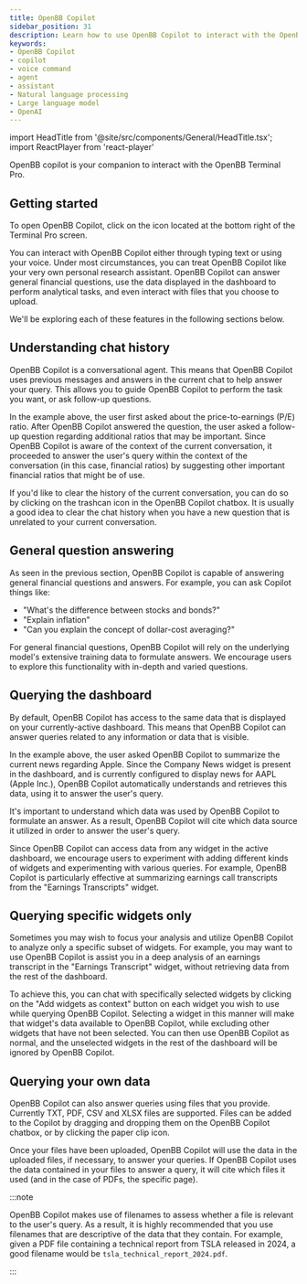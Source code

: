 ```yaml
---
title: OpenBB Copilot
sidebar_position: 31
description: Learn how to use OpenBB Copilot to interact with the OpenBB Terminal Pro
keywords:
- OpenBB Copilot
- copilot
- voice command
- agent
- assistant
- Natural language processing
- Large language model
- OpenAI
---
```


import HeadTitle from '@site/src/components/General/HeadTitle.tsx';
import ReactPlayer from 'react-player'


<HeadTitle title="Copilot | OpenBB Terminal Pro Docs" />

OpenBB copilot is your companion to interact with the OpenBB Terminal Pro.

## Getting started

<ReactPlayer width="50%" height="50%" playing loop muted='true' volume='0' url='https://github.com/OpenBB-finance/OpenBBTerminal/assets/14093308/6466c3e3-111b-4246-ae9b-b6403712c862' />

To open OpenBB Copilot, click on the icon located at the bottom right of the
Terminal Pro screen.

You can interact with OpenBB Copilot either through typing text or using your
voice.  Under most circumstances, you can treat OpenBB Copilot like your very
own personal research assistant. OpenBB Copilot can answer general financial
questions, use the data displayed in the dashboard to perform analytical tasks,
and even interact with files that you choose to upload.

We'll be exploring each of these features in the following sections below.

## Understanding chat history

<ReactPlayer width="50%" height="100%" playing loop muted='true' volume='0' url='https://github.com/OpenBB-finance/OpenBBTerminal/assets/14093308/312510fb-fb17-474c-8698-a2960134e285' />

OpenBB Copilot is a conversational agent. This means that OpenBB Copilot uses
previous messages and answers in the current chat to help answer your query.
This allows you to guide OpenBB Copilot to perform the task you want, or ask
follow-up questions.

In the example above, the user first asked about the price-to-earnings (P/E)
ratio. After OpenBB Copilot answered the question, the user asked a
follow-up question regarding additional ratios that may be important. Since
OpenBB Copilot is aware of the context of the current conversation, it
proceeded to answer the user's query within the context of the conversation
(in this case, financial ratios) by suggesting other important financial ratios that might be
of use.

If you'd like to clear the history of the current conversation, you can do so by
clicking on the trashcan icon in the OpenBB Copilot chatbox. It is usually a good
idea to clear the chat history when you have a new question that is unrelated to
your current conversation.

<ReactPlayer width="50%" height="100%" playing loop muted='true' volume='0' url='https://github.com/OpenBB-finance/OpenBBTerminal/assets/14093308/dd67030e-bfd4-4e8c-b9f4-e67d3dbd2249' />


## General question answering
As seen in the previous section, OpenBB Copilot is capable of answering general
financial questions and answers.  For example, you can ask Copilot things like:

- "What's the difference between stocks and bonds?"
- "Explain inflation"
- "Can you explain the concept of dollar-cost averaging?"

For general financial questions, OpenBB Copilot will rely on the underlying
model's extensive training data to formulate answers. We encourage users to
explore this functionality with in-depth and varied questions.

## Querying the dashboard

<ReactPlayer width="70%" height="100%" playing loop muted='true' volume='0' url='https://github.com/OpenBB-finance/OpenBBTerminal/assets/14093308/0c502fa9-dae3-45f1-996d-2b9940161c24' />

By default, OpenBB Copilot has access to the same data that is displayed on your
currently-active dashboard. This means that OpenBB Copilot can answer queries
related to any information or data that is visible.

In the example above, the user asked OpenBB Copilot to summarize the current
news regarding Apple. Since the Company News widget is present in the
dashboard, and is currently configured to display news for AAPL (Apple Inc.),
OpenBB Copilot automatically understands and retrieves this data, using it to
answer the user's query.

It's important to understand which data was used by OpenBB Copilot to formulate
an answer. As a result, OpenBB Copilot will cite which data source it utilized
in order to answer the user's query.

<ReactPlayer width="50%" height="100%" playing loop muted='true' volume='0' url='https://github.com/OpenBB-finance/OpenBBTerminal/assets/14093308/2156f1cb-f49e-4481-8131-41fcd6b91672' />

Since OpenBB Copilot can access data from any widget in the active dashboard, we
encourage users to experiment with adding different kinds of widgets and
experimenting with various queries. For example, OpenBB Copilot is particularly
effective at summarizing earnings call transcripts from the "Earnings
Transcripts" widget.

## Querying specific widgets only

<ReactPlayer width="70%" height="100%" playing loop muted='true' volume='0' url='https://github.com/OpenBB-finance/OpenBBTerminal/assets/14093308/1335e310-cd65-4917-bc34-1de8b3e5f7fc' />


Sometimes you may wish to focus your analysis and utilize OpenBB Copilot to analyze only
 a specific subset of widgets. For example, you may want to use OpenBB Copilot
 is assist you in a deep analysis of an earnings transcript in the "Earnings
 Transcript" widget, without retrieving data from the rest of the dashboard.

 To achieve this, you can chat with specifically selected widgets by clicking on
 the "Add widgets as context" button on each widget you wish to use while
 querying OpenBB Copilot. Selecting a widget in this manner will make that
 widget's data available to OpenBB Copilot, while excluding other widgets that
 have not been selected. You can then use OpenBB Copilot as normal, and the
 unselected widgets in the rest of the dashboard will be ignored by OpenBB
 Copilot.

## Querying your own data

<ReactPlayer width="70%" height="100%" playing loop muted='true' volume='0' url='https://github.com/OpenBB-finance/OpenBBTerminal/assets/14093308/905eb674-5619-4797-8adf-9cf13a846792' />

OpenBB Copilot can also answer queries using files that you provide. Currently
TXT, PDF, CSV and XLSX files are supported. Files can be added to the Copilot by
dragging and dropping them on the OpenBB Copilot chatbox, or by clicking the
paper clip icon.

Once your files have been uploaded, OpenBB Copilot will use the data in the
uploaded files, if necessary, to answer your queries. If OpenBB Copilot uses the data
contained in your files to answer a query, it will cite which files it used (and
in the case of PDFs, the specific page).

:::note

OpenBB Copilot makes use of filenames to assess whether a file is
relevant to the user's query. As a result, it is highly recommended that you use
filenames that are descriptive of the data that they contain. For example, given
a PDF file containing a technical report from TSLA released in 2024, a good
filename would be `tsla_technical_report_2024.pdf`.

:::
